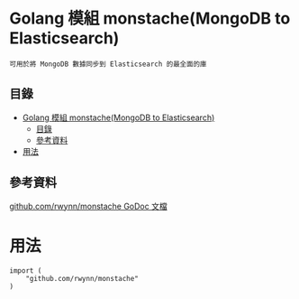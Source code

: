 # Golang 模組 monstache(MongoDB to Elasticsearch)

```
可用於將 MongoDB 數據同步到 Elasticsearch 的最全面的庫
```

## 目錄

- [Golang 模組 monstache(MongoDB to Elasticsearch)](#golang-模組-monstachemongodb-to-elasticsearch)
	- [目錄](#目錄)
	- [參考資料](#參考資料)
- [用法](#用法)

## 參考資料

[github.com/rwynn/monstache GoDoc 文檔](https://pkg.go.dev/github.com/rwynn/monstache)

# 用法

```Golang
import (
    "github.com/rwynn/monstache"
)
```
